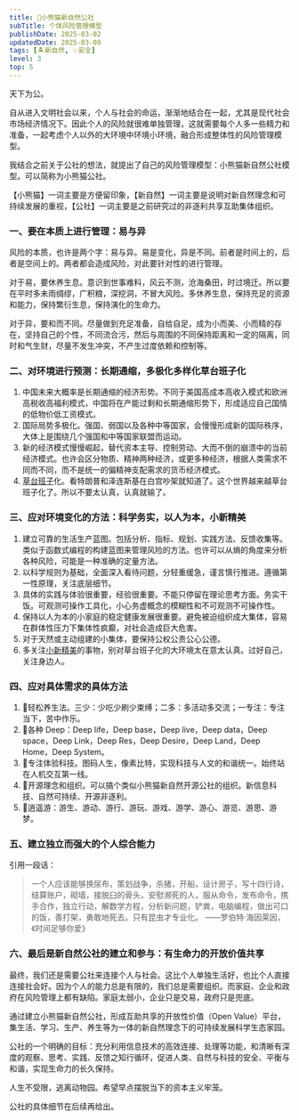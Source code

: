 ```yaml
---
title: 🐼小熊猫新自然公社
subTitle: 个体风险管理模型
publishDate: 2025-03-02
updatedDate: 2025-03-09
tags: [🏝新自然, 💥安全]
level: 3
top: 5
---
```


天下为公。

自从进入文明社会以来，个人与社会的命运，渐渐地结合在一起，尤其是现代社会市场经济情况下。因此个人的风险就很难单独管理，这就需要每个人多一些精力和准备，一起考虑个人以外的大环境中环境小环境，融合形成整体性的风险管理模型。

我结合之前关于公社的想法，就提出了自己的风险管理模型：小熊猫新自然公社模型。可以简称为小熊猫公社。

【小熊猫】一词主要是方便留印象，【新自然】一词主要是说明对新自然理念和可持续发展的重视，【公社】一词主要是之前研究过的非逐利共享互助集体组织。

### 一、要在本质上进行管理：易与异

风险的本质，也许是两个字：易与异。易是变化，异是不同。前者是时间上的，后者是空间上的。两者都会造成风险，对此要针对性的进行管理。

对于易，要休养生息。意识到世事难料，风云不测，沧海桑田，时过境迁。所以要在平时多未雨绸缪，广积粮，深挖洞，不冒大风险。多休养生息，保持充足的资源和能力，保持繁衍生息，保持演化的生命力。

对于异，要和而不同。尽量做到充足准备，自给自足，成为小而美、小而精的存在，坚持自己的个性，不同流合污，然后与周围的不同保持距离和一定的隔离，同时和气生财，尽量不发生冲突，不产生过度依赖和控制等。

### 二、对环境进行预测：长期通缩，多极化多样化草台班子化

1. 中国未来大概率是长期通缩的经济形势。不同于美国高成本高收入模式和欧洲高税收高福利模式，中国将在产能过剩和长期通缩形势下，形成适应自己国情的低物价低工资模式。
2. 国际局势多极化。强国、弱国以及各种中等国家，会慢慢形成新的国际秩序，大体上是围绕几个强国和中等国家联盟而运动。
3. 新的经济模式慢慢崛起，替代资本主导、控制劳动、大而不倒的崩溃中的当前经济模式。也许会区分物质、精神两种经济，或更多种经济，根据人类需求不同而不同，而不是统一的偏精神支配需求的货币经济模式。
4. [草台班子](/xyy/20240711d)化。看特朗普和泽连斯基在白宫吵架就知道了。这个世界越来越草台班子化了。所以不要太认真，认真就输了。

### 三、应对环境变化的方法：科学务实，以人为本，小新精美

1. 建立可靠的生活生产蓝图。包括分析、指标、规划、实践方法、反馈收集等。类似于函数式编程的构建蓝图来管理风险的方法。也许可以从熵的角度来分析各种风险，可能是一种准确的定量方法。
2. 以科学规则为基础，全面深入看待问题，分轻重缓急，谨言慎行推进。遵循第一性原理，关注底层细节。
3. 具体的实践与体验很重要，经验很重要。不能只停留在理论思考方面。务实干饭。可观测可操作工具化，小心务虚概念的模糊性和不可观测不可操作性。
4. 保持以人为本的小家庭的稳定健康发展很重要。避免被迫组织成大集体，容易在群体性压力下集体性疯癫，对社会造成巨大危害。
5. 对于天然或主动组建的小集体，要保持公权公责公心公德。
6. 多关注[小新精美](/xyy/20240709a)的事物，别对草台班子化的大环境太在意太认真。过好自己，关注身边人。

### 四、应对具体需求的具体方法

1. 🧘轻松养生法。三少：少吃少刷少束缚；二多：多活动多交流；一专注：专注当下，苦中作乐。
2. 🔵各种 Deep：Deep life，Deep base，Deep live，Deep data，Deep space，Deep Link，Deep Res，Deep Desire，Deep Land，Deep Home，Deep System。
3. 👻专注体验科技。图码人生，像素比特，实现科技与人文的和谐统一。始终站在人机交互第一线。
4. 🌌开源理念和组织。可以搞个类似小熊猫新自然开源公社的组织。新信息科技、自然可持续、开源非逐利。
5. 🧚逍遥游：游生、游动、游行、游玩、游戏、游学、游心、游览、游思、游梦。


### 五、建立独立而强大的个人综合能力

引用一段话：

> 一个人应该能够换尿布，策划战争，杀猪，开船，设计房子，写十四行诗，结算账户，砌墙，接脱臼的骨头，安慰濒死的人，服从命令，发布命令，携手合作，独立行动，解数学方程，分析新问题，铲粪，电脑编程，做出可口的饭，善打架，勇敢地死去。只有昆虫才专业化。
> ——罗伯特·海因莱因，《时间足够你爱》

### 六、最后是新自然公社的建立和参与：有生命力的开放价值共享

最终，我们还是需要公社来连接个人与社会。这比个人单独生活好，也比个人直接连接社会好。因为个人的能力总是有限的，我们总是需要组织。而家庭、企业和政府在风险管理上都有缺陷。家庭太弱小，企业只是交易，政府只是兜底。

通过建立小熊猫新自然公社，形成互助共享的开放性价值（Open Value）平台，集生活、学习、生产、养生等为一体的新自然理念下的可持续发展科学生态家园。

公社的一个明确的目标：充分利用信息技术的高效连接、处理等功能，和清晰有深度的观察、思考、实践、反馈之知行循环，促进人类、自然与科技的安全、平衡与和谐，实现生命力的长久保持。

人生不受限，逃离动物园。希望早点摆脱当下的资本主义牢笼。

公社的具体细节在后续再给出。
